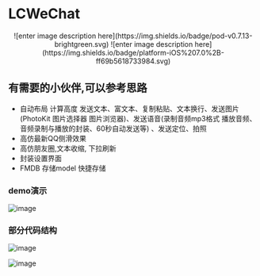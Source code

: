 # LCWeChat

<p align="center">
![enter image description here](https://img.shields.io/badge/pod-v0.7.13-brightgreen.svg)  ![enter image description here]
(https://img.shields.io/badge/platform-iOS%207.0%2B-ff69b5618733984.svg) 
</a>

## 有需要的小伙伴,可以参考思路
* 自动布局 计算高度 发送文本、富文本、复制粘贴、文本换行、发送图片(PhotoKit 图片选择器 图片浏览器)、发送语音(录制音频mp3格式 播放音频、音频录制与播放的封装、60秒自动发送等) 、发送定位、拍照
* 高仿最新QQ侧滑效果
* 高仿朋友圈,文本收缩, 下拉刷新
* 封装设置界面
* FMDB 存储model 快捷存储

### demo演示
![image](https://github.com/icoderRo/LCWeChat/blob/master/Resource/LCWeChat.gif)

### 部分代码结构
![image](https://github.com/icoderRo/LCWeChat/blob/master/Resource/chatCell.png)

![image](https://github.com/icoderRo/LCWeChat/blob/master/Resource/mainController.png)


